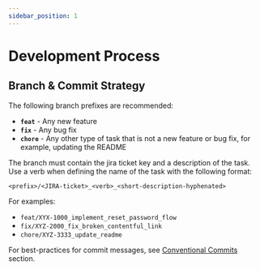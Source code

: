 ```yaml
---
sidebar_position: 1
---
```


# Development Process

## Branch & Commit Strategy

The following branch prefixes are recommended:

* **`feat`** - Any new feature
* **`fix`** - Any bug fix
* **`chore`** - Any other type of task that is not a new feature or bug fix, for example, updating the README

The branch must contain the jira ticket key and a description of the task. Use a verb when defining the name of the task with the following format:

`<prefix>/<JIRA-ticket>_<verb>_<short-description-hyphenated>`

For examples:

* `feat/XYX-1000_implement_reset_password_flow`
* `fix/XYZ-2000_fix_broken_contentful_link`
* `chore/XYZ-3333_update_readme`

For best-practices for commit messages, see [Conventional Commits](https://www.conventionalcommits.org/en/v1.0.0/) section.
